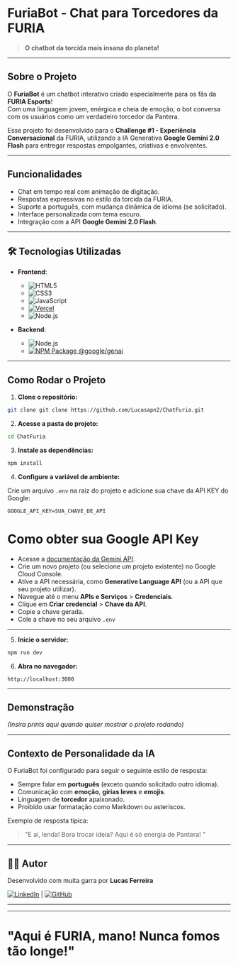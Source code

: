 # FuriaBot - Chat para Torcedores da FURIA

> **O chatbot da torcida mais insana do planeta!**

---

## Sobre o Projeto

O **FuriaBot** é um chatbot interativo criado especialmente para os fãs da **FURIA Esports**!  
Com uma linguagem jovem, enérgica e cheia de emoção, o bot conversa com os usuários como um verdadeiro torcedor da Pantera.

Esse projeto foi desenvolvido para o **Challenge #1 - Experiência Conversacional** da FURIA, utilizando a IA Generativa **Google Gemini 2.0 Flash** para entregar respostas empolgantes, criativas e envolventes.

---

## Funcionalidades

- Chat em tempo real com animação de digitação.
- Respostas expressivas no estilo da torcida da FURIA.
- Suporte a português, com mudança dinâmica de idioma (se solicitado).
- Interface personalizada com tema escuro.
- Integração com a API **Google Gemini 2.0 Flash**.

---

## 🛠️ Tecnologias Utilizadas

- **Frontend**:

  - ![HTML5](https://img.shields.io/badge/HTML5-E34F26?style=for-the-badge&logo=html5&logoColor=white)
  - ![CSS3](https://img.shields.io/badge/CSS3-1572B6?style=for-the-badge&logo=css3&logoColor=white)
  - ![JavaScript](https://img.shields.io/badge/JavaScript-F7DF1E?style=for-the-badge&logo=javascript&logoColor=black)
  - [![Vercel](https://img.shields.io/badge/Vercel-000?style=for-the-badge&logo=vercel&logoColor=white)](https://vercelcom/)
  - ![Node.js](https://img.shields.io/badge/Node.js-339933?style=for-the-badge&logo=nodedotjs&logoColor=white)

- **Backend**:

  - ![Node.js](https://img.shields.io/badge/Node.js-339933?style=for-the-badge&logo=nodedotjs&logoColor=white)
  - [![NPM Package @google/genai](https://img.shields.io/badge/@google/genai-FC5D5D?style=for-the-badge&logo=npm&logoColor=white)](https://www.npmjs.com/package/@google/genai)
---

## Como Rodar o Projeto

1. **Clone o repositório:**

```bash
git clone git clone https://github.com/Lucasapn2/ChatFuria.git
```

2. **Acesse a pasta do projeto:**

```bash
cd ChatFuria
```

3. **Instale as dependências:**

```bash
npm install
```

4. **Configure a variável de ambiente:**

Crie um arquivo `.env` na raiz do projeto e adicione sua chave da API KEY do Google:

```
GOOGLE_API_KEY=SUA_CHAVE_DE_API
```
#  Como obter sua Google API Key

- Acesse a [documentação da Gemini API](https://ai.google.dev/gemini-api/docs?hl=pt-br).
- Crie um novo projeto (ou selecione um projeto existente) no Google Cloud Console.
- Ative a API necessária, como **Generative Language API** (ou a API que seu projeto utilizar).
- Navegue até o menu **APIs e Serviços** > **Credenciais**.
- Clique em **Criar credencial** > **Chave da API**.
- Copie a chave gerada.
- Cole a chave no seu arquivo `.env` 

---

5. **Inicie o servidor:**

```bash
npm run dev
```

6. **Abra no navegador:**

```
http://localhost:3000
```

---

## Demonstração

_(Insira prints aqui quando quiser mostrar o projeto rodando)_

---

## Contexto de Personalidade da IA

O FuriaBot foi configurado para seguir o seguinte estilo de resposta:

- Sempre falar em **português** (exceto quando solicitado outro idioma).
- Comunicação com **emoção**, **gírias leves** e **emojis**.
- Linguagem de **torcedor** apaixonado.
- Proibido usar formatação como Markdown ou asteriscos.

Exemplo de resposta típica:

> "E aí, lenda! Bora trocar ideia? Aqui é só energia de Pantera! "

---

## 👨‍💻 Autor

Desenvolvido com muita garra por **Lucas Ferreira**

[![LinkedIn](https://img.shields.io/badge/LinkedIn-blue?style=for-the-badge&logo=linkedin&logoColor=white)](https://www.linkedin.com/in/lucas-ferreira-me/) | [![GitHub](https://img.shields.io/badge/GitHub-100000?style=for-the-badge&logo=github&logoColor=white)](https://github.com/Lucasapn2)

---

---

# "Aqui é FURIA, mano! Nunca fomos tão longe!"
